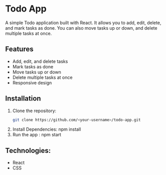 # Todo App

A simple Todo application built with React. It allows you to add, edit, delete, and mark tasks as done. You can also move tasks up or down, and delete multiple tasks at once.

## Features

- Add, edit, and delete tasks
- Mark tasks as done
- Move tasks up or down
- Delete multiple tasks at once
- Responsive design

## Installation

1. Clone the repository:
   ```bash
   git clone https://github.com/<your-username>/todo-app.git
2. Install Dependencies:
   npm install
3. Run the app :
   npm start

## Technologies:
- React
- CSS

